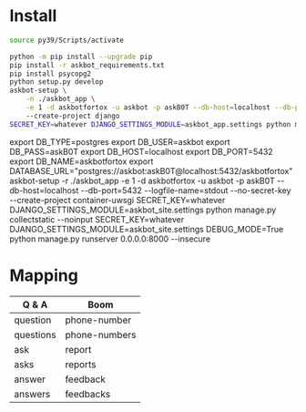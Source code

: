 
# Install
```bash
source py39/Scripts/activate

python -m pip install --upgrade pip
pip install -r askbot_requirements.txt
pip install psycopg2
python setup.py develop
askbot-setup \
    -n ./askbot_app \
    -e 1 -d askbotfortox -u askbot -p askB0T --db-host=localhost --db-port=5432 --logfile-name=stdout --no-secret-key --create-project container-uwsgi
    --create-project django
SECRET_KEY=whatever DJANGO_SETTINGS_MODULE=askbot_app.settings python manage.py collectstatic --noinput
```

export DB_TYPE=postgres
export DB_USER=askbot
export DB_PASS=askB0T
export DB_HOST=localhost
export DB_PORT=5432
export DB_NAME=askbotfortox
export DATABASE_URL="postgres://askbot:askB0T@localhost:5432/askbotfortox"
askbot-setup -r ./askbot_app -e 1 -d askbotfortox -u askbot -p askB0T --db-host=localhost --db-port=5432 --logfile-name=stdout --no-secret-key --create-project container-uwsgi
SECRET_KEY=whatever DJANGO_SETTINGS_MODULE=askbot_site.settings python manage.py collectstatic --noinput
SECRET_KEY=whatever DJANGO_SETTINGS_MODULE=askbot_site.settings DEBUG_MODE=True python manage.py runserver 0.0.0.0:8000  --insecure

# Mapping

| Q & A       | Boom          |
| ----------- | ------------- |
| question    | phone-number  |
| questions   | phone-numbers |
| ask         | report        |
| asks        | reports       |
| answer      | feedback      |
| answers     | feedbacks     |

